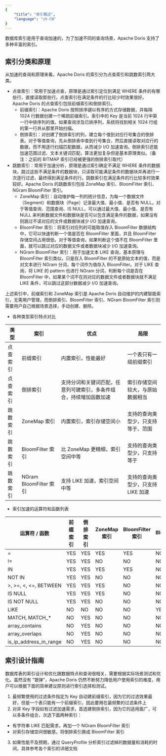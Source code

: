 ```yaml
---
{
    "title": "索引概述",
    "language": "zh-CN"
}
---
```


数据库索引是用于查询加速的，为了加速不同的查询场景，Apache Doris 支持了多种丰富的索引。


## 索引分类和原理

从加速的查询和原理来看，Apache Doris 的索引分为点查索引和跳数索引两大类。
- 点查索引：常用于加速点查，原理是通过索引定位到满足 WHERE 条件的有哪些行，直接读取那些行。点查索引在满足条件的行比较少时效果很好。Apache Doris 的点查索引包括前缀索引和倒排索引。
  - 前缀索引：Apache Doris 按照排序键以有序的方式存储数据，并每隔 1024 行数据创建一个稀疏前缀索引。索引中的 Key 是当前 1024 行中第一行中排序列的值。如果查询涉及已排序列，系统将找到相关 1024 行组的第一行并从那里开始扫描。
  - 倒排索引：对创建了倒排索引的列，建立每个值到对应行号集合的倒排表。对于等值查询，先从倒排表中查到行号集合，然后直接读取对应行的数据，而不用逐行扫描匹配数据，从而减少 I/O 加速查询。倒排索引还能加速范围过滤、文本关键词匹配，算法更加复杂但是基本原理类似。（备注：之前的 BITMAP 索引已经被更强的倒排索引取代）
- 跳数索引：常用于加速分析，原理是通过索引确定不满足 WHERE 条件的数据块，跳过这些不满足条件的数据块，只读取可能满足条件的数据块并再进行一次逐行过滤，最终得到满足条件的行。跳数索引在满足条件的行比较多时效果较好。Apache Doris 的跳数索引包括 ZoneMap 索引、BloomFilter 索引、NGram BloomFilter 索引。
  - ZoneMap 索引：自动维护每一列的统计信息，为每一个数据文件（Segment）和数据块（Page）记录最大值、最小值、是否有 NULL。对于等值查询、范围查询、IS NULL，可以通过最大值、最小值、是否有 NULL 来判断数据文件和数据块是否可以包含满足条件的数据，如果没有则跳过不读对应的文件或数据块减少 I/O 加速查询。
  - BloomFilter 索引：将索引对应列的可能取值存入 BloomFilter 数据结构中，它可以快速判断一个值是否在 BloomFilter 里面，并且 BloomFilter 存储空间占用很低。对于等值查询，如果判断这个值不在 BloomFilter 里面，就可以跳过对应的数据文件或者数据块减少 I/O 加速查询。
  - NGram BloomFilter 索引：用于加速文本 LIKE 查询，基本原理与 BloomFilter 索引类似，只是存入 BloomFilter 的不是原始文本的值，而是对文本进行 NGram 分词，每个词作为值存入 BloomFilter。对于 LIKE 查询，将 LIKE 的 pattern 也进行 NGram 分词，判断每个词是否在 BloomFilter 中，如果某个词不在则对应的数据文件或者数据块就不满足 LIKE 条件，可以跳过这部分数据减少 I/O 加速查询。

上述索引中，前缀索引和 ZoneMap 索引是 Apache Doris 自动维护的内建智能索引，无需用户管理，而倒排索引、BloomFilter 索引、NGram BloomFilter 索引则需要用户自己根据场景选择，手动创建、删除。


- 各种类型索引特点对比

| 类型    | 索引                   | 优点                                      | 局限                            |
|--------|------------------------|------------------------------------------|--------------------------------|
| 点查索引 | 前缀索引                | 内置索引，性能最好                          | 一个表只有一组前缀索引             |
| 点查索引 | 倒排索引                | 支持分词和关键词匹配，任意列可建索引，多条件组合，持续增加函数加速 | 索引存储空间较大，与原始数据相当  |
| 跳数索引 | ZoneMap 索引           | 内置索引，索引存储空间小                     | 支持的查询类型少，只支持等于、范围   |
| 跳数索引 | BloomFilter 索引       | 比 ZoneMap 更精细，索引空间中等              | 支持的查询类型少，只支持等于        |
| 跳数索引 | NGram BloomFilter 索引 | 支持 LIKE 加速，索引空间中等                 | 支持的查询类型少，只支持 LIKE 加速  |


- 索引加速的运算符和函数列表

| 运算符 / 函数             | 前缀索引 | 倒排索引  | ZoneMap 索引 | BloomFilter 索引 | NGram BloomFilter 索引 |
|-------------------------|---------|---------|--------------|-----------------|------------------------|
| =                       | YES     | YES     | YES          | YES             | NO                     |
| !=                      | YES     | YES     | NO           | NO              | NO                     |
| IN                      | YES     | YES     | YES          | YES             | NO                     |
| NOT IN                  | YES     | YES     | NO           | NO              | NO                     |
| >, >=, <, <=, BETWEEN   | YES     | YES     | YES          | NO              | NO                     |
| IS NULL                 | YES     | YES     | YES          | NO              | NO                     |
| IS NOT NULL             | YES     | YES     | NO           | NO              | NO                     |
| LIKE                    | NO      | NO      | NO           | NO              | YES                    |
| MATCH, MATCH_*          | NO      | YES     | NO           | NO              | NO                     |
| array_contains          | NO      | YES     | NO           | NO              | NO                     |
| array_overlaps          | NO      | YES     | NO           | NO              | NO                     |
| is_ip_address_in_range  | NO      | YES     | NO           | NO              | NO                     |


## 索引设计指南

数据库表的索引设计和优化跟数据特点和查询很相关，需要根据实际场景测试和优化。虽然没有 "银弹"，Apache Doris 仍然不断努力降低用户使用索引的难度，用户可以根据下面的简单建议原则进行索引选择和测试。

1. 最频繁使用的过滤条件指定为 Key 自动建前缀索引，因为它的过滤效果最好，但是一个表只能有一个前缀索引，因此要用在最频繁的过滤条件上
2. 对非 Key 字段如有过滤加速需求，首选建倒排索引，因为它的适用面广，可以多条件组合，次选下面两种索引：
  - 有字符串 LIKE 匹配需求，再加一个 NGram BloomFilter 索引
  - 对索引存储空间很敏感，将倒排索引换成 BloomFilter 索引
3. 如果性能不及预期，通过 QueryProfile 分析索引过滤掉的数据量和消耗的时间，具体参考各个索引的详细文档
